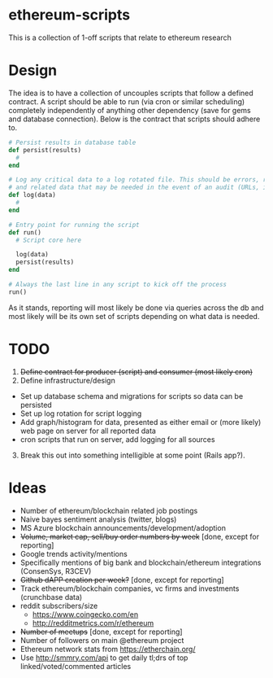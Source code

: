 # ethereum-scripts

This is a collection of 1-off scripts that relate to ethereum research

# Design
The idea is to have a collection of uncouples scripts that follow a defined contract.
A script should be able to run (via cron or similar scheduling) completely independently
of anything other dependency (save for gems and database connection). Below is the
contract that scripts should adhere to.

```ruby
# Persist results in database table
def persist(results)
  #
end

# Log any critical data to a log rotated file. This should be errors, run time,
# and related data that may be needed in the event of an audit (URLs, important numbers, etc)
def log(data)
  #
end

# Entry point for running the script
def run()
  # Script core here

  log(data)
  persist(results)
end

# Always the last line in any script to kick off the process
run()
```

As it stands, reporting will most likely be done via queries across the db and most
likely will be its own set of scripts depending on what data is needed.

# TODO

1. ~~Define contract for producer (script) and consumer (most likely cron)~~
2. Define infrastructure/design
  - Set up database schema and migrations for scripts so data can be persisted
  - Set up log rotation for script logging
  - Add graph/histogram for data, presented as either email or (more likely) web page on server for all reported data
  - cron scripts that run on server, add logging for all sources
3. Break this out into something intelligible at some point (Rails app?).

# Ideas
- Number of ethereum/blockchain related job postings
- Naive bayes sentiment analysis (twitter, blogs)
- MS Azure blockchain announcements/development/adoption
- ~~Volume, market cap, sell/buy order numbers by week~~ [done, except for reporting]
- Google trends activity/mentions
- Specifically mentions of big bank and blockchain/ethereum integrations (ConsenSys, R3CEV)
- ~~Github dAPP creation per week?~~ [done, except for reporting]
- Track ethereum/blockchain companies, vc firms and investments (crunchbase data)
- reddit subscribers/size
  - https://www.coingecko.com/en
  - http://redditmetrics.com/r/ethereum
- ~~Number of meetups~~ [done, except for reporting]
- Number of followers on main @ethereum project
- Ethereum network stats from https://etherchain.org/
- Use http://smmry.com/api to get daily tl;drs of top linked/voted/commented articles
